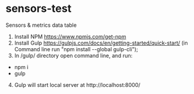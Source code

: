 # sensors-test
Sensors &amp; metrics data table

1. Install NPM https://www.npmjs.com/get-npm
2. Install Gulp https://gulpjs.com/docs/en/getting-started/quick-start/ (in Command line run "npm install --global gulp-cli");
3. In /gulp/ directory open command line, and run:
 - npm i
 - gulp
4. Gulp will start local server at http://localhost:8000/ 
